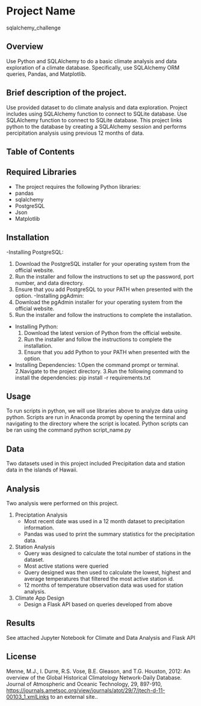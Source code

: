 # Project Name
sqlalchemy_challenge
## Overview
Use Python and SQLAlchemy to do a basic climate analysis and data exploration of a climate database. Specifically, use SQLAlchemy ORM queries, Pandas, and Matplotlib.
## Brief description of the project.
Use provided dataset to do climate analysis and data exploration. Project includes using SQLAlchemy function to connect to SQLite database.
Use SQLAlchemy function to connect to SQLite database. This project links python to the database by creating a SQLAlchemy session and performs percipitation analysis using previous 12 months of data.

## Table of Contents

## Required Libraries
- The project requires the following Python libraries:
- pandas
- sqlalchemy
- PostgreSQL
- Json
- Matplotlib
## Installation
-Installing PostgreSQL:
   1. Download the PostgreSQL installer for your operating system from the official website.
   2. Run the installer and follow the instructions to set up the password, port number, and data directory.
   3. Ensure that you add PostgreSQL to your PATH when presented with the option.
-Installing pgAdmin:
   1. Download the pgAdmin installer for your operating system from the official website.
   2. Run the installer and follow the instructions to complete the installation.
- Installing Python:
  1. Download the latest version of Python from the official website.
  2. Run the installer and follow the instructions to complete the installation.
  3. Ensure that you add Python to your PATH when presented with the option.
- Installing Dependencies:
  1.Open the command prompt or terminal.
  2.Navigate to the project directory.
  3.Run the following command to install the dependencies: pip install -r requirements.txt
## Usage
To run scripts in python, we will use libraries above to analyze data using python. Scripts are run in Anaconda prompt by opening the terminal and navigating to the directory where the script is located.
Python scripts can be ran using the command python script_name.py
## Data
Two datasets used in this project included Precipitation data and station data in the islands of Hawaii. 
## Analysis
Two analysis were performed on this project. 
  1. Preciptation Analysis
       - Most recent date was used in a 12 month dataset to precipitation information.
       - Pandas was used to print the summary statistics for the precipitation data.
  2. Station Analysis
       - Query was designed to calculate the total number of stations in the dataset.
       - Most active stations were queried
       - Query designed was then used to calculate the lowest, highest and average temperatures that filtered the most active station id.
       - 12 months of temperature observation data was used for station analysis.
  3. Climate App Design
      -  Design a Flask API based on queries developed from above
  
## Results
See attached Jupyter Notebook for Climate and Data Analysis and Flask API 
## License
Menne, M.J., I. Durre, R.S. Vose, B.E. Gleason, and T.G. Houston, 2012: An overview of the Global Historical Climatology Network-Daily Database. Journal of Atmospheric and Oceanic Technology, 29, 897-910, https://journals.ametsoc.org/view/journals/atot/29/7/jtech-d-11-00103_1.xmlLinks to an external site..


